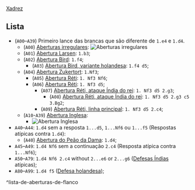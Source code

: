 [Xadrez](index/Xadrez.md)

## Lista
-  (`A00`–`A39`) Primeiro lance das brancas que são diferente de `1.e4` e `1.d4`.
	-  (`A00`) [Aberturas irregulares](Aberturas%20irregulares.md): ![Aberturas irregulares](Aberturas%20irregulares.md#^lista-de-aberturas-irregulares)
	-  (`A01`) [Abertura Larsen](Abertura%20Larsen): `1.b3`;
	-  (`A02`) [Abertura Bird](Bird.md): `1.f4`;
		-  (`A03`) [Abertura Bird, variante holandesa](Bird.md#variante%20Holandesa): `1.f4 d5`;
	-  (`A04`) [Abertura Zukertort](Abertura%20Réti.md): `1.Nf3`;
		-  (`A05`) [Abertura Réti](Abertura%20Réti.md): `1. Nf3 Nf6`;
		-  (`A06`) [Abertura Réti](Abertura%20Réti.md): `1. Nf3 d5`;
			-  (`A07`) [Abertura Réti, ataque Índia do rei](Abertura%20Réti.md): `1. Nf3 d5 2.g3`;
				-  (`A08`) [Abertura Réti, ataque Índia do rei](Abertura%20Réti.md): `1. Nf3 d5 2.g3 c5 3.Bg2`;
			-  (`A09`) [Abertura Réti, linha principal](Abertura%20Réti.md): `1. Nf3 d5 2.c4`;
	-  (`A10`-`A39`) [Abertura Inglesa](Abertura%20Inglesa.md):
		-  ![Abertura Inglesa](Abertura%20Inglesa.md#^lista-de-linhas-documentados-da-abertura-inglesa)
- `A40`–`A44`: `1.d4` sem a resposta `1...d5`, `1...Nf6` ou `1...f5` (Respostas atípicas contra `1.d4`):
	-  (`A40`) [Abertura do Peão da Dama](Abertura%20do%20Peão%20da%20Dama.md): `1.d4`;
- `A45`–`A49`: `1.d4 Nf6` sem a continuação `2.c4` (Resposta atípica contra `1...Nf6`);
- `A50`–`A79`: `1.d4 Nf6 2.c4` without `2...e6` or `2...g6` ([Defesas Índias](Defesas%20Índias) atípicas);
- `A80`–`A99`: `1.d4 f5` ([Defesa holandesa](Defesa%20holandesa));

^lista-de-aberturas-de-flanco